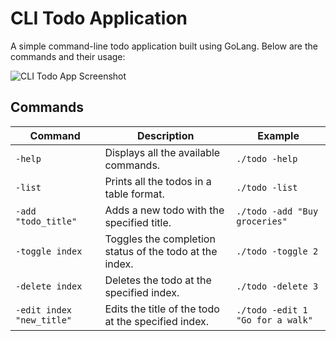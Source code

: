 # CLI Todo Application

A simple command-line todo application built using GoLang. Below are the commands and their usage:

![CLI Todo App Screenshot](Screenshot.png)

## Commands

| Command                 | Description                                           | Example                        |
|-------------------------|-------------------------------------------------------|--------------------------------|
| `-help`                | Displays all the available commands.                  | `./todo -help`                |
| `-list`                | Prints all the todos in a table format.               | `./todo -list`                |
| `-add "todo_title"`    | Adds a new todo with the specified title.             | `./todo -add "Buy groceries"` |
| `-toggle index`        | Toggles the completion status of the todo at the index.| `./todo -toggle 2`            |
| `-delete index`        | Deletes the todo at the specified index.              | `./todo -delete 3`            |
| `-edit index "new_title"` | Edits the title of the todo at the specified index.  | `./todo -edit 1 "Go for a walk"` |
